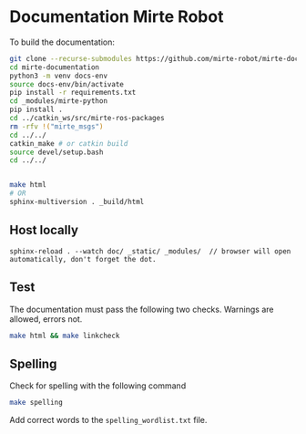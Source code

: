 # Documentation Mirte Robot

To build the documentation:

```sh
git clone --recurse-submodules https://github.com/mirte-robot/mirte-documentation
cd mirte-documentation
python3 -m venv docs-env
source docs-env/bin/activate
pip install -r requirements.txt
cd _modules/mirte-python
pip install .
cd ../catkin_ws/src/mirte-ros-packages
rm -rfv !("mirte_msgs")
cd ../../
catkin_make # or catkin build
source devel/setup.bash
cd ../../


make html
# OR
sphinx-multiversion . _build/html
```




## Host locally
```
sphinx-reload . --watch doc/ _static/ _modules/  // browser will open automatically, don't forget the dot.
```
## Test

The documentation must pass the following two checks. Warnings are allowed, errors not.
```sh
make html && make linkcheck
```

## Spelling
Check for spelling with the following command
```sh
make spelling
```
Add correct words to the ```spelling_wordlist.txt``` file.